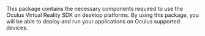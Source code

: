 This package contains the necessary components required to use the Oculus Virtual Reality SDK on desktop platforms. By using this package, you will be able to deploy and run your applications on Oculus supported devices.
